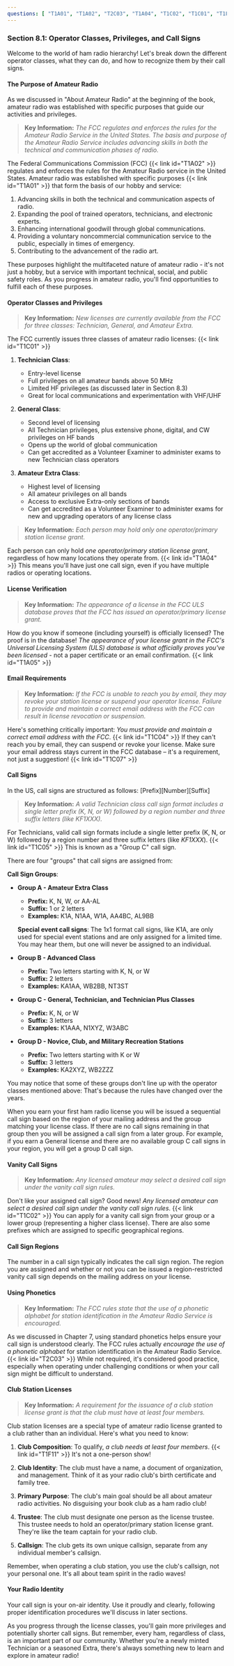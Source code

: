 ```yaml
---
questions: [ "T1A01", "T1A02", "T2C03", "T1A04", "T1C02", "T1C01", "T1F11", "T1A05", "T1C05", "T1C04", "T1C07" ]
---
```


### Section 8.1: Operator Classes, Privileges, and Call Signs

Welcome to the world of ham radio hierarchy! Let's break down the different operator classes, what they can do, and how to recognize them by their call signs.

#### The Purpose of Amateur Radio

As we discussed in "About Amateur Radio" at the beginning of the book, amateur radio was established with specific purposes that guide our activities and privileges.

> **Key Information:** *The FCC regulates and enforces the rules for the Amateur Radio Service in the United States. The basis and purpose of the Amateur Radio Service includes advancing skills in both the technical and communication phases of radio.*

The Federal Communications Commission (FCC) {{< link id="T1A02" >}} regulates and enforces the rules for the Amateur Radio service in the United States. Amateur radio was established with specific purposes {{< link id="T1A01" >}} that form the basis of our hobby and service:

1. Advancing skills in both the technical and communication aspects of radio.
2. Expanding the pool of trained operators, technicians, and electronic experts.
3. Enhancing international goodwill through global communications.
4. Providing a voluntary noncommercial communication service to the public, especially in times of emergency.
5. Contributing to the advancement of the radio art.

These purposes highlight the multifaceted nature of amateur radio - it's not just a hobby, but a service with important technical, social, and public safety roles. As you progress in amateur radio, you'll find opportunities to fulfill each of these purposes.

#### Operator Classes and Privileges

> **Key Information:** *New licenses are currently available from the FCC for three classes: Technician, General, and Amateur Extra.*

The FCC currently issues three classes of amateur radio licenses: {{< link id="T1C01" >}}

1. **Technician Class**:
   - Entry-level license
   - Full privileges on all amateur bands above 50 MHz
   - Limited HF privileges (as discussed later in Section 8.3)
   - Great for local communications and experimentation with VHF/UHF

2. **General Class**:
   - Second level of licensing
   - All Technician privileges, plus extensive phone, digital, and CW privileges on HF bands
   - Opens up the world of global communication
   - Can get accredited as a Volunteer Examiner to administer exams to new Technician class operators

3. **Amateur Extra Class**:
   - Highest level of licensing
   - All amateur privileges on all bands
   - Access to exclusive Extra-only sections of bands
   - Can get accredited as a Volunteer Examiner to administer exams for new and upgrading operators of any license class

> **Key Information:** *Each person may hold only one operator/primary station license grant.*

Each person can only hold *one operator/primary station license grant*, regardless of how many locations they operate from. {{< link id="T1A04" >}} This means you'll have just one call sign, even if you have multiple radios or operating locations.

#### License Verification

> **Key Information:** *The appearance of a license in the FCC ULS database proves that the FCC has issued an operator/primary license grant.*

How do you know if someone (including yourself) is officially licensed? The proof is in the database! *The appearance of your license grant in the FCC's Universal Licensing System (ULS) database is what officially proves you've been licensed* - not a paper certificate or an email confirmation. {{< link id="T1A05" >}}

#### Email Requirements

> **Key Information:** *If the FCC is unable to reach you by email, they may revoke your station license or suspend your operator license. Failure to provide and maintain a correct email address with the FCC can result in license revocation or suspension.*

Here's something critically important: *You must provide and maintain a correct email address with the FCC*. {{< link id="T1C04" >}} If they can't reach you by email, they can suspend or revoke your license. Make sure your email address stays current in the FCC database – it's a requirement, not just a suggestion! {{< link id="T1C07" >}}

#### Call Signs

In the US, call signs are structured as follows: [Prefix][Number][Suffix]

> **Key Information:** *A valid Technician class call sign format includes a single letter prefix (K, N, or W) followed by a region number and three suffix letters (like KF1XXX).*

For Technicians, valid call sign formats include a single letter prefix (K, N, or W) followed by a region number and three suffix letters (like *KF1XXX*). {{< link id="T1C05" >}} This is known as a "Group C" call sign.

There are four "groups" that call signs are assigned from:

**Call Sign Groups**:

* **Group A - Amateur Extra Class**
   - **Prefix:** K, N, W, or AA-AL
   - **Suffix:** 1 or 2 letters
   - **Examples:** K1A, N1AA, W1A, AA4BC, AL9BB

   **Special event call signs**: The 1x1 format call signs, like K1A, are only used for special event stations and are only assigned for a limited time. You may hear them, but one will never be assigned to an individual.

* **Group B - Advanced Class**
   - **Prefix:** Two letters starting with K, N, or W
   - **Suffix:** 2 letters
   - **Examples:** KA1AA, WB2BB, NT3ST

* **Group C - General, Technician, and Technician Plus Classes**
   - **Prefix:** K, N, or W
   - **Suffix:** 3 letters
   - **Examples:** K1AAA, N1XYZ, W3ABC

* **Group D - Novice, Club, and Military Recreation Stations**
   - **Prefix:** Two letters starting with K or W
   - **Suffix:** 3 letters
   - **Examples:** KA2XYZ, WB2ZZZ

You may notice that some of these groups don't line up with the operator classes mentioned above: That's because the rules have changed over the years.

When you earn your first ham radio license you will be issued a sequential call sign based on the region of your mailing address and the group matching your license class. If there are no call signs remaining in that group then you will be assigned a call sign from a later group. For example, if you earn a General license and there are no available group C call signs in your region, you will get a group D call sign.

#### Vanity Call Signs

> **Key Information:** *Any licensed amateur may select a desired call sign under the vanity call sign rules.*

Don't like your assigned call sign? Good news! *Any licensed amateur can select a desired call sign under the vanity call sign rules*. {{< link id="T1C02" >}} You can apply for a vanity call sign from your group or a lower group (representing a higher class license). There are also some prefixes which are assigned to specific geographical regions.

#### Call Sign Regions

The number in a call sign typically indicates the call sign region. The region you are assigned and whether or not you can be issued a region-restricted vanity call sign depends on the mailing address on your license.

#### Using Phonetics

> **Key Information:** *The FCC rules state that the use of a phonetic alphabet for station identification in the Amateur Radio Service is encouraged.*

As we discussed in Chapter 7, using standard phonetics helps ensure your call sign is understood clearly. The FCC rules actually *encourage the use of a phonetic alphabet* for station identification in the Amateur Radio Service. {{< link id="T2C03" >}} While not required, it's considered good practice, especially when operating under challenging conditions or when your call sign might be difficult to understand.

#### Club Station Licenses

> **Key Information:** *A requirement for the issuance of a club station license grant is that the club must have at least four members.*

Club station licenses are a special type of amateur radio license granted to a club rather than an individual. Here's what you need to know:

1. **Club Composition**: To qualify, *a club needs at least four members*. {{< link id="T1F11" >}} It's not a one-person show!

2. **Club Identity**: The club must have a name, a document of organization, and management. Think of it as your radio club's birth certificate and family tree.

3. **Primary Purpose**: The club's main goal should be all about amateur radio activities. No disguising your book club as a ham radio club!

4. **Trustee**: The club must designate one person as the license trustee. This trustee needs to hold an operator/primary station license grant. They're like the team captain for your radio club.

5. **Callsign**: The club gets its own unique callsign, separate from any individual member's callsign.

Remember, when operating a club station, you use the club's callsign, not your personal one. It's all about team spirit in the radio waves!

#### Your Radio Identity

Your call sign is your on-air identity. Use it proudly and clearly, following proper identification procedures we'll discuss in later sections.

As you progress through the license classes, you'll gain more privileges and potentially shorter call signs. But remember, every ham, regardless of class, is an important part of our community. Whether you're a newly minted Technician or a seasoned Extra, there's always something new to learn and explore in amateur radio!